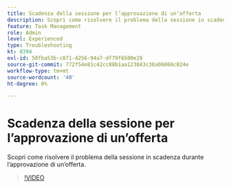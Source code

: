 ```yaml
---
title: Scadenza della sessione per l’approvazione di un’offerta
description: Scopri come risolvere il problema della sessione in scadenza durante l’approvazione di un’offerta.
feature: Task Management
role: Admin
level: Experienced
type: Troubleshooting
kt: 8394
exl-id: 58fba53b-c071-4256-94a7-df79f6500e29
source-git-commit: 772f54e81c42cc88b1aa123843c36a06866c024e
workflow-type: tm+mt
source-wordcount: '40'
ht-degree: 0%

---
```


# Scadenza della sessione per l’approvazione di un’offerta

Scopri come risolvere il problema della sessione in scadenza durante l’approvazione di un’offerta.

>[!VIDEO](https://video.tv.adobe.com/v/335898?quality=12)
